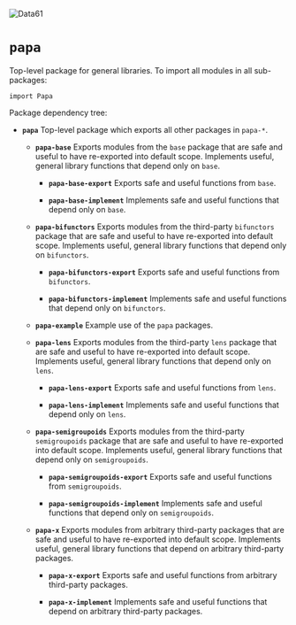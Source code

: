 ![Data61](http://i.imgur.com/uZnp9ke.png)

# `papa`

Top-level package for general libraries. To import all modules in all
sub-packages:

    import Papa

Package dependency tree:

* **`papa`** Top-level package which exports all other packages in `papa-*`.

  * **`papa-base`** Exports modules from the `base` package that are safe and useful to have re-exported into default scope. Implements useful, general library functions that depend only on `base`.

    *  **`papa-base-export`** Exports safe and useful functions from `base`.

    *  **`papa-base-implement`** Implements safe and useful functions that depend only on `base`.

  * **`papa-bifunctors`** Exports modules from the third-party `bifunctors` package that are safe and useful to have re-exported into default scope. Implements useful, general library functions that depend only on `bifunctors`.

    *  **`papa-bifunctors-export`** Exports safe and useful functions from `bifunctors`.

    *  **`papa-bifunctors-implement`** Implements safe and useful functions that depend only on `bifunctors`.

  * **`papa-example`** Example use of the `papa` packages.
  
  * **`papa-lens`** Exports modules from the third-party `lens` package that are safe and useful to have re-exported into default scope. Implements useful, general library functions that depend only on `lens`.

    *  **`papa-lens-export`** Exports safe and useful functions from `lens`.

    *  **`papa-lens-implement`** Implements safe and useful functions that depend only on `lens`.

  * **`papa-semigroupoids`** Exports modules from the third-party `semigroupoids` package that are safe and useful to have re-exported into default scope. Implements useful, general library functions that depend only on `semigroupoids`.

    *  **`papa-semigroupoids-export`** Exports safe and useful functions from `semigroupoids`.

    *  **`papa-semigroupoids-implement`** Implements safe and useful functions that depend only on `semigroupoids`.

  * **`papa-x`** Exports modules from arbitrary third-party packages that are safe and useful to have re-exported into default scope. Implements useful, general library functions that depend on arbitrary third-party packages.

    *  **`papa-x-export`** Exports safe and useful functions from arbitrary third-party packages.

    *  **`papa-x-implement`** Implements safe and useful functions that depend on arbitrary third-party
       packages.
